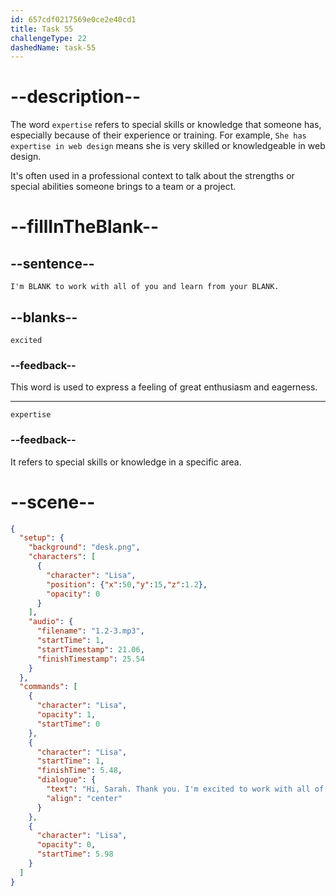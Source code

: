 ```yaml
---
id: 657cdf0217569e0ce2e40cd1
title: Task 55
challengeType: 22
dashedName: task-55
---
```


<!--
AUDIO REFERENCE:
Lisa: Hi, Sarah. Thank you! I'm excited to work with all of you and learn from your expertise.
-->

# --description--

The word `expertise` refers to special skills or knowledge that someone has, especially because of their experience or training.
For example, `She has expertise in web design` means she is very skilled or knowledgeable in web design. 

It's often used in a professional context to talk about the strengths or special abilities someone brings to a team or a project.

# --fillInTheBlank--

## --sentence--

`I'm BLANK to work with all of you and learn from your BLANK.`

## --blanks--

`excited`

### --feedback--

This word is used to express a feeling of great enthusiasm and eagerness.

---

`expertise`

### --feedback--

It refers to special skills or knowledge in a specific area.

# --scene--

```json
{
  "setup": {
    "background": "desk.png",
    "characters": [
      {
        "character": "Lisa",
        "position": {"x":50,"y":15,"z":1.2},
        "opacity": 0
      }
    ],
    "audio": {
      "filename": "1.2-3.mp3",
      "startTime": 1,
      "startTimestamp": 21.06,
      "finishTimestamp": 25.54
    }
  },
  "commands": [
    {
      "character": "Lisa",
      "opacity": 1,
      "startTime": 0
    },
    {
      "character": "Lisa",
      "startTime": 1,
      "finishTime": 5.48,
      "dialogue": {
        "text": "Hi, Sarah. Thank you. I'm excited to work with all of you and learn from your expertise.",
        "align": "center"
      }
    },
    {
      "character": "Lisa",
      "opacity": 0,
      "startTime": 5.98
    }
  ]
}
```

